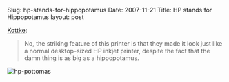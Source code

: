 Slug: hp-stands-for-hippopotamus
Date: 2007-11-21
Title: HP stands for Hippopotamus
layout: post

[Kottke](http://www.kottke.org/07/11/surreal-printer):

>No, the striking feature of this printer is that they made it look just like a normal desktop-sized HP inkjet printer, despite the fact that the damn thing is as big as a hippopotamus.

<img  alt="hp-pottomas" class="at-xid-6a010534988cd3970b0120a55ce8ea970b " src="https://steveivy.typepad.com/.a/6a010534988cd3970b0120a55ce8ea970b-pi" />
